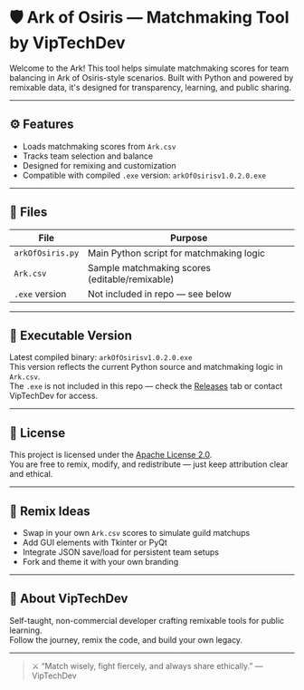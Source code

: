 # 🛡️ Ark of Osiris — Matchmaking Tool by VipTechDev

Welcome to the Ark! This tool helps simulate matchmaking scores for team balancing in Ark of Osiris-style scenarios. Built with Python and powered by remixable data, it's designed for transparency, learning, and public sharing.

---

## ⚙️ Features

- Loads matchmaking scores from `Ark.csv`
- Tracks team selection and balance
- Designed for remixing and customization
- Compatible with compiled `.exe` version: `arkOfOsirisv1.0.2.0.exe`

---

## 📁 Files

| File           | Purpose                                      |
|----------------|----------------------------------------------|
| `arkOfOsiris.py` | Main Python script for matchmaking logic     |
| `Ark.csv`        | Sample matchmaking scores (editable/remixable) |
| `.exe` version   | Not included in repo — see below             |

---

## 🧩 Executable Version

Latest compiled binary: `arkOfOsirisv1.0.2.0.exe`  
This version reflects the current Python source and matchmaking logic in `Ark.csv`.  
The `.exe` is not included in this repo — check the [Releases](https://github.com/VipTechDev/ark-of-osiris/releases) tab or contact VipTechDev for access.

---

## 📝 License

This project is licensed under the [Apache License 2.0](LICENSE).  
You are free to remix, modify, and redistribute — just keep attribution clear and ethical.

---

## 🧠 Remix Ideas

- Swap in your own `Ark.csv` scores to simulate guild matchups
- Add GUI elements with Tkinter or PyQt
- Integrate JSON save/load for persistent team setups
- Fork and theme it with your own branding

---

## 🧙 About VipTechDev

Self-taught, non-commercial developer crafting remixable tools for public learning.  
Follow the journey, remix the code, and build your own legacy.

---

> ⚔️ “Match wisely, fight fiercely, and always share ethically.” — VipTechDev
